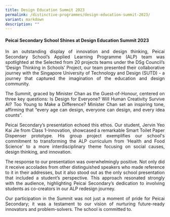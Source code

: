 ```yaml
---
title: Design Education Summit 2023
permalink: /distinctive-programmes/design-education-summit-2023/
variant: markdown
description: ""
---
```

<h4><strong>Peicai Secondary School Shines at Design Education Summit 2023</strong></h4>
<p></p><p align="justify">In an outstanding display of innovation and design thinking, Peicai Secondary School’s Applied Learning Programme (ALP) team was spotlighted at the Selected from 20 projects teams under the DSg Council’s ‘Design Thinking in Schools’ Project, our team presented their collaborative journey with the Singapore University of Technology and Design (SUTD) - a journey that captured the imagination of the education and design community.</p>
<p align="justify">The Summit, graced by Minister Chan as the Guest-of-Honour, centered on three key questions: Is Design for Everyone? Will Human Creativity Survive AI? Too Young to Make a Difference? Minister Chan set an inspiring tone, affirming that “every age can design, everyone can design, and every idea counts”.</p>
<p align="justify">Peicai Secondary’s presentation echoed this ethos. Our student, Jervin Yeo Kai Jie from Class 1-Innovation, showcased a remarkable Smart Toilet Paper Dispenser prototype. His group project exemplifies our school's commitment to transforming the ALP curriculum from 'Health and Food Science' to a more interdisciplinary theme focusing on social causes, design thinking, and innovation.</p>
<p align="justify">The response to our presentation was overwhelmingly positive. Not only did it receive accolades from other distinguished speakers who made reference to it in their addresses, but it also stood out as the only school presentation that included a student’s perspective. This approach resonated strongly with the audience, highlighting Peicai Secondary’s dedication to involving students as co-creators in our ALP redesign journey.</p>
<p align="justify">Our participation in the Summit was not just a moment of pride for Peicai Secondary; it was a testament to our vision of nurturing future-ready innovators and problem-solvers. The school is committed to.</p>




